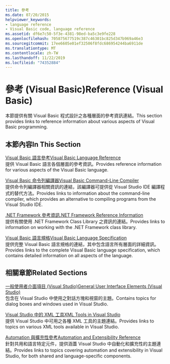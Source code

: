 ```yaml
---
title: 參考
ms.date: 07/20/2015
helpviewer_keywords:
- language reference
- Visual Basic code, language reference
ms.assetid: df6e7c50-5f3e-4381-98ed-ba5c3e9fe228
ms.openlocfilehash: 705875677519c387c46301bc825d347b969a46e3
ms.sourcegitcommit: 17ee6605e01ef32506f8fdc686954244ba6911de
ms.translationtype: MT
ms.contentlocale: zh-TW
ms.lasthandoff: 11/22/2019
ms.locfileid: "74352884"
---
```

# <a name="reference-visual-basic"></a><span data-ttu-id="b3e16-102">參考 (Visual Basic)</span><span class="sxs-lookup"><span data-stu-id="b3e16-102">Reference (Visual Basic)</span></span>
<span data-ttu-id="b3e16-103">本節提供有關 Visual Basic 程式設計之各種層面的參考資訊連結。</span><span class="sxs-lookup"><span data-stu-id="b3e16-103">This section provides links to reference information about various aspects of Visual Basic programming.</span></span>  
  
## <a name="in-this-section"></a><span data-ttu-id="b3e16-104">本節內容</span><span class="sxs-lookup"><span data-stu-id="b3e16-104">In This Section</span></span>  
 [<span data-ttu-id="b3e16-105">Visual Basic 語言參考</span><span class="sxs-lookup"><span data-stu-id="b3e16-105">Visual Basic Language Reference</span></span>](../../visual-basic/language-reference/index.md)  
 <span data-ttu-id="b3e16-106">提供 Visual Basic 語言各個層面的參考資訊。</span><span class="sxs-lookup"><span data-stu-id="b3e16-106">Provides reference information for various aspects of the Visual Basic language.</span></span>  
  
 [<span data-ttu-id="b3e16-107">Visual Basic 命令列編譯器</span><span class="sxs-lookup"><span data-stu-id="b3e16-107">Visual Basic Command-Line Compiler</span></span>](../../visual-basic/reference/command-line-compiler/index.md)  
 <span data-ttu-id="b3e16-108">提供命令列編譯器相關資訊的連結，該編譯器可提供從 Visual Studio IDE 編譯程式的替代方法。</span><span class="sxs-lookup"><span data-stu-id="b3e16-108">Provides links to information about the command-line compiler, which provides an alternative to compiling programs from the Visual Studio IDE.</span></span>  
  
 [<span data-ttu-id="b3e16-109">.NET Framework 參考資訊</span><span class="sxs-lookup"><span data-stu-id="b3e16-109">.NET Framework Reference Information</span></span>](../../visual-basic/reference/net-framework-reference-information.md)  
 <span data-ttu-id="b3e16-110">提供有關使用 .NET Framework Class Library 之資訊的連結。</span><span class="sxs-lookup"><span data-stu-id="b3e16-110">Provides links to information on working with the .NET Framework class library.</span></span>  
  
 [<span data-ttu-id="b3e16-111">Visual Basic 語言規格</span><span class="sxs-lookup"><span data-stu-id="b3e16-111">Visual Basic Language Specification</span></span>](../../visual-basic/reference/language-specification/index.md)  
 <span data-ttu-id="b3e16-112">提供完整 Visual Basic 語言規格的連結，其中包含語言所有層面的詳細資訊。</span><span class="sxs-lookup"><span data-stu-id="b3e16-112">Provides links to the complete Visual Basic language specification, which contains detailed information on all aspects of the language.</span></span>  
  
## <a name="related-sections"></a><span data-ttu-id="b3e16-113">相關章節</span><span class="sxs-lookup"><span data-stu-id="b3e16-113">Related Sections</span></span>  
 [<span data-ttu-id="b3e16-114">一般使用者介面項目 (Visual Studio)</span><span class="sxs-lookup"><span data-stu-id="b3e16-114">General User Interface Elements (Visual Studio)</span></span>](/visualstudio/ide/reference/general-user-interface-elements-visual-studio)  
 <span data-ttu-id="b3e16-115">包含在 Visual Studio 中使用之對話方塊和視窗的主題。</span><span class="sxs-lookup"><span data-stu-id="b3e16-115">Contains topics for dialog boxes and windows used in Visual Studio.</span></span>  
  
 [<span data-ttu-id="b3e16-116">Visual Studio 中的 XML 工具</span><span class="sxs-lookup"><span data-stu-id="b3e16-116">XML Tools in Visual Studio</span></span>](/visualstudio/xml-tools/xml-tools-in-visual-studio)  
 <span data-ttu-id="b3e16-117">提供 Visual Studio 中可用之各種 XML 工具的主題連結。</span><span class="sxs-lookup"><span data-stu-id="b3e16-117">Provides links to topics on various XML tools available in Visual Studio.</span></span>  
  
 [<span data-ttu-id="b3e16-118">Automation 與擴充性參考</span><span class="sxs-lookup"><span data-stu-id="b3e16-118">Automation and Extensibility Reference</span></span>](/visualstudio/extensibility/extensibility-in-visual-studio?view=vs-2015)  
 <span data-ttu-id="b3e16-119">針對共用和語言特定元件，提供涵蓋 Visual Studio 中自動化和擴充性的主題連結。</span><span class="sxs-lookup"><span data-stu-id="b3e16-119">Provides links to topics covering automation and extensibility in Visual Studio, for both shared and language-specific components.</span></span>
